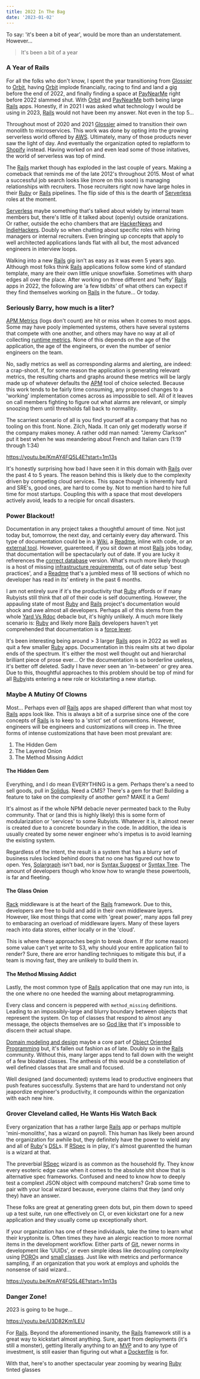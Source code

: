 ```yaml
---
title: 2022 In The Bag
date: '2023-01-02'
---
```


To say: 'it's been a bit of year',
would be more than an understatement.
However...

> It's been a bit of a year

### A Year of Rails

For all the folks who don't know,
I spent the year transitioning from [Glossier][glo] to [Orbit][orb],
having [Orbit][orb] implode financially,
racing to find and land a gig before the end of 2022,
and finally finding a space at [PayNearMe][pnm] right before 2022 slammed shut.
With [Orbit][orb] and [PayNearMe][pnm] both being large [Rails][ror] apps.
Honestly, if in 2021 I was asked what technology I would be using in 2023,
[Rails][ror] would not have been my answer.
Not even in the top 5...

Throughout most of 2020 and 2021 [Glossier][glo] aimed to transition their own monolith to microservices.
This work was done by opting into the growing serverless world offered by [AWS][aws].
Ultimately, many of those products never saw the light of day.
And eventually the organization opted to replatform to [Shopify][shp] instead.
Having worked on and even lead some of those initatives,
the world of serverless was top of mind.

The [Rails][ror] market though has exploded in the last couple of years.
Making a comeback that reminds me of the late 2012's throughout 2015.
Most of what a successful job search looks like (more on this soon)
is managing relationships with recruiters.
Those recruiters right now have large holes in their [Ruby][rb] or [Rails][ror] pipelines.
The flip side of this is the dearth of [Serverless][srv] roles at the moment.

[Serverless][srv] maybe something that's talked about widely by internal team members but,
there's little of it talked about (openly) outside oranizations.
Or rather, outside the echo chambers that are [HackerNews][hn] and [IndieHackers][ihc].
Doubly so when chatting about specific roles with hiring managers or internal recruiters.
Even bringing up concepts that apply to well architected applications lands flat with all but,
the most advanced engineers in interview loops.

Walking into a new [Rails][ror] gig isn't as easy as it was even 5 years ago.
Although most folks think [Rails][ror] applications follow some kind of standard template,
many are their own little unique snowflake.
Sometimes with sharp edges all over the place.
After working on three different and 'hefty' [Rails][ror] apps in 2022,
the following are 'a few tidbits' of what others can expect if they find themselves working on [Rails][ror] in the future...
Or today.

### Seriously Barry, how much is a liter?

[APM Metrics][apm] (logs don't count) are hit or miss when it comes to most apps.
Some may have pooly implemented systems,
others have several systems that compete with one another,
and others may have no way at all of collecting [runtime metrics][met].
None of this depends on the age of the application,
the age of the engineers,
or even the number of senior engineers on the team.

No, sadly metrics as well as corresponding alarms and alerting,
are indeed: a crap-shoot.
If, for some reason the application is generating relevant metrics,
the resulting charts and graphs around these metrics will be largly
made up of whatever defaults the [APM][apm] tool of choice selected.
Because this work tends to be fairly time consuming,
any proposed changes to a 'working' implementation comes across as impossible to sell.
All of it leaves on call members fighting to figure out what alarms are relevant,
or simply snoozing them until thresholds fall back to normallity.

The scarriest scenario of all is you find yourself at a company that has no tooling on this front.
None. Zilch, Nada.
It can only get moderatly worse if the company makes money.
A rather odd man named: "Jeremy Clarkson" put it best when he was meandering about French and Italian cars (1:19 through 1:34)

https://youtu.be/KmAY4FQ5L4E?start=1m13s

It's honestly surprising how bad I have seen it in this domain with [Rails][ror] over the past 4 to 5 years.
The reason behind this is likely due to the complexity driven by competing cloud services.
This space though is inherently hard and SRE's,
good ones,
are hard to come by.
Not to mention hard to hire full time for most startups.
Coupling this with a space that most developers actively avoid,
leads to a recipie for oncall disasters.

### Power Blackout!

Documentation in any project takes a thoughtful amount of time.
Not just today but,
tomorrow, the next day, and certainly every day afterward.
This type of documentation could be in a [Wiki][wik],
a [Readme][rdm],
inline with code,
or an [external tool][not].
However, guarenteed, if you sit down at most [Rails][ror] jobs today,
that documentation will be spectacularly out of date.
If you are lucky it refrerences the [correct database][dyn] version.
What's much more likely though is a host of missing [infrastructure requirements][drz],
out of date setup 'best practices',
and a [Readme][rdm] that's a jumbled mess of 18 sections of which no developer has read in its' entirety in the past 6 months.

I am not entirely sure if it's the productivity that [Ruby][rb] affords or 
if many Rubyists still think that _all_ of their code is self documenting.
However, the appauling state of most [Ruby][rb] and [Rails][ror]
project's documentation would shock and awe almost all developers.
Perhaps all of this stems from the whole [Yard Vs Rdoc][doc] debacle but,
it's highly unlikely.
A much more likely scenario is:
[Ruby][rb] and likely more [Rails][ror] developers haven't yet comprehended that documentation is a [force lever][lvr].

It's been interesting being around > 3 larger [Rails][ror] apps in 2022
as well as quit a few smaller [Ruby][rb] apps.
Documentation in this realm sits at two dipolar ends of the spectrum.
It's either the most well thought out and hierarchal brilliant piece of prose ever...
Or the documentation is so borderline useless, it's better off deleted.
Sadly I have never seen an 'in-between' or grey area.
Due to this,
thoughtful approaches to this problem should be top of mind for
all [Ruby][rb]ists entering a new role or kickstarting a new startup.

### Maybe A Mutiny Of Clowns

Most... Perhaps even _all_ [Rails][ror] apps are shaped different than what most toy [Rails][ror] apps look like.
This is always a bit of a surprise since one of the core concepts of [Rails][ror] is to keep to a 'strict' set of conventions.
However, engineers will be engineers and customizations will creep in.
The three forms of intense customizations that have been most prevalant are:

1. The Hidden Gem
2. The Layered Onion
3. The Method Missing Addict

#### The Hidden Gem

Everything, and I do mean EVERYTHING is a gem.
Perhaps there's a need to sell goods,
pull in [Solidus][sol].
Need a CMS?
There's a gem for that!
Building a feature to take on the complexity of another gem?
MAKE it a Gem!

It's almost as if the whole NPM debacle never permeated back to the Ruby community.
That or (and this is highly likely) this is some form of modularization or 'services' to some Rubyists.
Whatever it is,
it almost never is created due to a concrete boundary in the code.
In addition, the idea is usually created by some newer engineer who's impetus is to avoid learning the existing system.

Regardless of the intent,
the result is a system that has a blurry set of business rules locked behind doors
that no one has figured out how to open.
Yes, [Solargraph][slr] isn't bad,
nor is [Syntax Suggest][ss] or [Syntax Tree][syt].
The amount of developers though who know how to wrangle these powertools,
is far and fleeting.

#### The Glass Onion

[Rack][rck] middleware is at the heart of the [Rails][ror] framework.
Due to this, developers are free to build and add in their own middleware layers.
However,
like most things that come with 'great power',
many apps fall prey to embaracing an overload of middleware layers.
Many of these layers reach into data stores,
either locally or in the 'cloud'.

This is where these approaches begin to break down.
If (for some reason) some value can't yet write to S3,
why should your entire application fail to render?
Sure, there are error handling techniques to mitigate this but,
if a team is moving fast, they are unlikely to build them in.


#### The Method Missing Addict

Lastly, the most common type of [Rails][ror] application that one may run into,
is the one where no one heeded the warning about metaprogramming.

Every class and concern is peppered with `method_missing` definitions.
Leading to an impossibly-large and
blurry boundary between objects that represent the system.
On top of classes that respond to almost any message,
the objects themselves are so [God like][god] that
it's impossible to discern their actual shape.

[Domain modeling and design][ddd] maybe a core part of [Object Oriented Programming][oop]
but, it's fallen out fashion as of late.
Doubly so in the [Rails][ror] community.
Without this,
many larger apps tend to fall down with the weight of a few bloated classes.
The anthesis of this would be a constellation of well defined classes that are small and focused.

Well designed (and documented) systems lead to productive engineers that push features successfully.
Systems that are hard to understand not only jeapordize engineer's productivity,
it compounds within the organization with each new hire.


### Grover Cleveland called, He Wants His Watch Back

Every organization that has a rather large [Rails][ror] app or perhaps multiple 'mini-monoliths',
has a wizard on payroll.
This human has likely been around the organization for awhile but,
they definitely have the power to wield any and all of [Ruby][rb]'s [DSL][dsl]s.
If [RSpec][rsc] is in play,
it's almost guarentted the human is a wizard at that.

The preverbial [RSpec][rsc] wizard is as common as the household fly.
They know every esoteric edge case when it comes to the absolute shit show that is alternative spec frameworks.
Confused and need to know how to deeply test a complext JSON object with compound matchers?
Grab some time to pair with your local wizard because,
everyone claims that they (and only they) have an answer.

These folks are great at generating green dots but,
pin them down to speed up a test suite,
run one effectively on CI,
or even kickstart one for a new application
and they usually come up exceptionally short.

If your organization has one of these individuals,
take the time to learn what their kryptonite is.
Often times they have an alergic reaction to more normal items in the development workflow.
Either parts of [Git][git],
newer norms in development like 'UUIDs',
or even simple ideas like decoupling complexity using [PORO][pro]s
and [small classes][sml].
Just like with metrics and performance sampling,
if an organization that you work at employs and upholds the nonsense of said wizard...

https://youtu.be/KmAY4FQ5L4E?start=1m13s

### Danger Zone!

2023 is going to be huge...

https://youtu.be/U3D82Km1LEU

For [Rails][ror].
Beyond the aforementioned insanity,
the [Rails][ror] framework still is a great way to kickstart almost anything.
Sure,
apart from deployments (it's still a monster),
getting literally anything to an [MVP][mvp] and
to any type of investment,
is still easier than figuring out what a [Dockerfile][dck] is for.

With that,
here's to another spectacular year zooming by wearing [Ruby][rb] tinted glasses

[pnm]: https://home.paynearme.com
[ror]: https://rubyonrails.org
[aws]: https://aws.amazon.com
[shp]: https://www.shopify.com
[rb]: https://www.ruby-lang.org/en/
[met]: https://docs.datadoghq.com/tracing/metrics/runtime_metrics/
[apm]: https://en.wikipedia.org/wiki/Application_performance_management
[wik]: https://en.wikipedia.org/wiki/Gollum_(software)
[rdm]: https://tom.preston-werner.com/2010/08/23/readme-driven-development.html
[not]: https://www.notion.so
[dyn]: https://docs.aws.amazon.com/amazondynamodb/latest/developerguide/Introduction.html
[drz]: https://en.wikipedia.org/wiki/Drizzle_%28database_server%29
[doc]: https://stackoverflow.com/questions/3699706/yard-is-not-the-same-as-rdoc
[sol]: https://solidus.io
[slr]: https://solargraph.org
[ss]: https://github.com/ruby/syntax_suggest
[syt]: https://github.com/ruby-syntax-tree/syntax_tree
[rck]: https://github.com/rack/rack
[god]: https://en.wikipedia.org/wiki/God_object
[ddd]: https://en.wikipedia.org/wiki/Object-oriented_analysis_and_design
[oop]: https://en.wikipedia.org/wiki/Object-oriented_programming
[dsl]: https://en.wikipedia.org/wiki/Domain-specific_language
[rsc]: https://rspec.info
[git]: https://git-scm.com
[pro]: https://stackoverflow.com/questions/2252075/plain-old-objects-in-ruby#2252173
[sml]: https://www.youtube.com/watch?v=8bZh5LMaSmE
[mvp]: https://en.wikipedia.org/wiki/Minimum_viable_product
[dck]: https://docs.docker.com/engine/reference/builder/
[srv]: https://www.redhat.com/en/topics/cloud-native-apps/what-is-serverless
[ihc]: https://www.indiehackers.com
[hn]: https://news.ycombinator.com/news
[lvr]: https://letstalkscience.ca/educational-resources/backgrounders/simple-machines-levers
[orb]: https://orbit.love
[glo]: https://www.glossier.com
